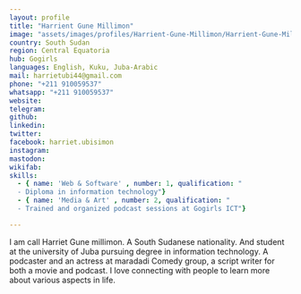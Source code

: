 ```yaml
---
layout: profile
title: "Harrient Gune Millimon"
image: "assets/images/profiles/Harrient-Gune-Millimon/Harrient-Gune-Millimon.jpg"
country: South Sudan
region: Central Equatoria
hub: Gogirls
languages: English, Kuku, Juba-Arabic
mail: harrietubi44@gmail.com
phone: "+211 910059537"
whatsapp: "+211 910059537"
website: 
telegram: 
github: 
linkedin: 
twitter: 
facebook: harriet.ubisimon
instagram: 
mastodon: 
wikifab: 
skills:
  - { name: 'Web & Software' , number: 1, qualification: "
  - Diploma in information technology"}
  - { name: 'Media & Art' , number: 2, qualification: "
  - Trained and organized podcast sessions at Gogirls ICT"}

---
```

I am call Harriet Gune millimon.
A South Sudanese nationality.
And student at the university of Juba pursuing degree in information technology. A podcaster and an actress at maradadi Comedy group, a script writer for both a movie and podcast. I love connecting with people to learn more about various aspects in life.
